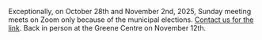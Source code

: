 Exceptionally, on October 28th and November 2nd, 2025, Sunday meeting meets on Zoom only because of the municipal elections. [Contact us for the link](/contact). Back in person at the Greene Centre on November 12th.
